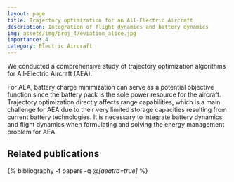 ```yaml
---
layout: page
title: Trajectory optimization for an All-Electric Aircraft
description: Integration of flight dynamics and battery dynamics
img: assets/img/proj_4/eviation_alice.jpg
importance: 4
category: Electric Aircraft
---
```


We conducted a comprehensive study of trajectory optimization algorithms for All-Electric Aircraft (AEA).

For AEA, battery charge minimization can serve as a potential objective function since the battery pack is the sole power resource for the aircraft. Trajectory optimization directly affects range capabilities, which is a main challenge for AEA due to their very limited storage capacities resulting from current battery technologies. It is necessary to integrate battery dynamics and flight dynamics when formulating and solving the energy management problem for AEA.

<div class="publications">
<h2>Related publications</h2>  
  
{% bibliography -f papers -q @*[aeatra=true]* %}
</div>

